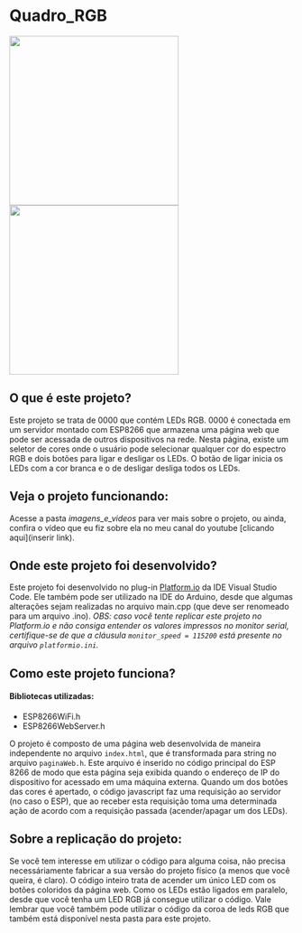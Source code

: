 # Quadro_RGB
<img src = "imagens_e_videos/" width = 300>
<img src = "imagens_e_videos/" width = 300>

## O que é este projeto?
Este projeto se trata de 0000 que contém LEDs RGB. 0000 é conectada em um servidor montado com ESP8266 que armazena uma página web que pode ser acessada de outros dispositivos na rede. Nesta página, existe um seletor de cores onde o usuário pode selecionar qualquer cor do espectro RGB e dois botões para ligar e desligar os LEDs. O botão de ligar inicia os LEDs com a cor branca e o de desligar desliga todos os LEDs.  

## Veja o projeto funcionando:
Acesse a pasta *imagens_e_videos* para ver mais sobre o projeto, ou ainda, confira o vídeo que eu fiz sobre ela no meu canal do youtube [clicando aqui](inserir link).

## Onde este projeto foi desenvolvido?
Este projeto foi desenvolvido no plug-in [Platform.io](https://platformio.org/) da IDE Visual Studio Code. Ele também pode ser utilizado na IDE do Arduino, desde que algumas alterações sejam realizadas no arquivo main.cpp (que deve ser renomeado para um arquivo .ino). *OBS: caso você tente replicar este projeto no Platform.io e não consiga entender os valores impressos no monitor serial, certifique-se de que a cláusula `monitor_speed = 115200` está presente no arquivo `platformio.ini`.*

## Como este projeto funciona?
#### Bibliotecas utilizadas:
  * ESP8266WiFi.h
  * ESP8266WebServer.h

O projeto é composto de uma página web desenvolvida de maneira independente no arquivo `index.html`, que é transformada para string no arquivo `paginaWeb.h`. Este arquivo é inserido no código principal do ESP 8266 de modo que esta página seja exibida quando o endereço de IP do dispositivo for acessado em uma máquina externa. 
Quando um dos botões das cores é apertado, o código javascript faz uma requisição ao servidor (no caso o ESP), que ao receber esta requisição toma uma determinada ação de acordo com a requisição passada (acender/apagar um dos LEDs).


## Sobre a replicação do projeto:
Se você tem interesse em utilizar o código para alguma coisa, não precisa necessáriamente fabricar a sua versão do projeto físico (a menos que você queira, é claro). O código inteiro trata de acender um único LED com os botões coloridos da página web. Como os LEDs estão ligados em paralelo, desde que você tenha um LED RGB já consegue utilizar o código. Vale lembrar que você também pode utilizar o código da coroa de leds RGB que também está disponível nesta pasta para este projeto.
